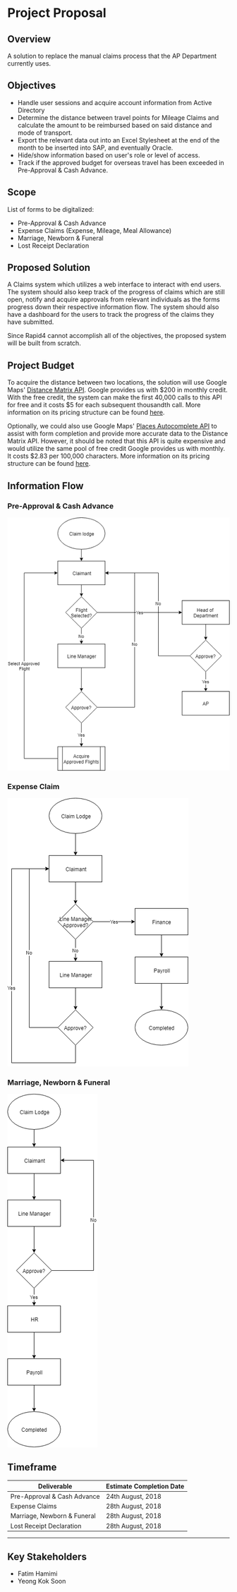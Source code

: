 # Project Proposal

## Overview
A solution to replace the manual claims process that the AP Department currently uses.

## Objectives
* Handle user sessions and acquire account information from Active Directory
* Determine the distance between travel points for Mileage Claims and calculate the amount to be reimbursed based on said distance and mode of transport.
* Export the relevant data out into an Excel Stylesheet at the end of the month to be inserted into SAP, and eventually Oracle.
* Hide/show information based on user's role or level of access.
* Track if the approved budget for overseas travel has been exceeded in Pre-Approval & Cash Advance.

## Scope
List of forms to be digitalized:
* Pre-Approval & Cash Advance
* Expense Claims (Expense, Mileage, Meal Allowance)
* Marriage, Newborn & Funeral
* Lost Receipt Declaration

## Proposed Solution
A Claims system which utilizes a web interface to interact with end users. The system should also keep track of the progress of claims which are still open, notify and acquire approvals from relevant individuals as the forms progress down their respective information flow. The system should also have a dashboard for the users to track the progress of the claims they have submitted.

Since Rapid4 cannot accomplish all of the objectives, the proposed system will be built from scratch.

## Project Budget
To acquire the distance between two locations, the solution will use Google Maps' [Distance Matrix API](https://developers.google.com/maps/documentation/distance-matrix/start). Google provides us with $200 in monthly credit. With the free credit, the system can make the first 40,000 calls to this API for free and it costs $5 for each subsequent thousandth call. More information on its pricing structure can be found [here](https://cloud.google.com/maps-platform/pricing/sheet/#routes).

Optionally, we could also use Google Maps' [Places Autocomplete API](https://developers.google.com/maps/documentation/javascript/places-autocomplete) to assist with form completion and provide more accurate data to the Distance Matrix API. However, it should be noted that this API is quite expensive and would utilize the same pool of free credit Google provides us with monthly. It costs $2.83 per 100,000 characters. More information on its pricing structure can be found [here](https://cloud.google.com/maps-platform/pricing/sheet/#places).

## Information Flow
### Pre-Approval & Cash Advance
![Flow Chart](https://raw.githubusercontent.com/vinda-ykaseng/ExpenseClaims/master/flowcharts/Pre-Approval%20%26%20Cash%20Advance.png "Pre-Approval & Cash Advance Information Flow Chart")


### Expense Claim
![Flow Chart](https://raw.githubusercontent.com/vinda-ykaseng/ExpenseClaims/master/flowcharts/Expense%20Claim.png "Expense Claim Information Flow Chart")

### Marriage, Newborn & Funeral
![Flow Chart](https://raw.githubusercontent.com/vinda-ykaseng/ExpenseClaims/master/flowcharts/Marriage%2C%20Newborn%20%26%20Funeral.png "Marriage, Newborn & Funeral Information Flow Chart")
                            

## Timeframe
| Deliverable                   | Estimate Completion Date  |
| ----------------------------- | ------------------------- |
| Pre-Approval & Cash Advance   | 24th August, 2018         |
| Expense Claims                | 28th August, 2018         |
| Marriage, Newborn & Funeral   | 28th August, 2018         |
| Lost Receipt Declaration      | 28th August, 2018         |
___

## Key Stakeholders
* Fatim Hamimi
* Yeong Kok Soon